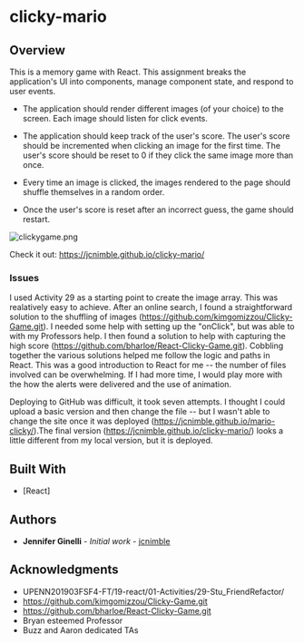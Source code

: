 # clicky-mario

## Overview

This is a memory game with React. This assignment breaks the application's UI into components, manage component state, and respond to user events.

  * The application should render different images (of your choice) to the screen. Each image should listen for click events.

  * The application should keep track of the user's score. The user's score should be incremented when clicking an image for the first time. The user's score should be reset to 0 if they click the same image more than once.

  * Every time an image is clicked, the images rendered to the page should shuffle themselves in a random order.

  * Once the user's score is reset after an incorrect guess, the game should restart.

![clickygame.png]()


Check it out: https://jcnimble.github.io/clicky-mario/

### Issues
I used Activity 29 as a starting point to create the image array. This was realatively easy to achieve. After an online search, I found a straightforward solution to the shuffling of images (https://github.com/kimgomizzou/Clicky-Game.git). I needed some help with setting up the "onClick", but was able to with my Professors help. I then found a solution to help with capturing the high score (https://github.com/bharloe/React-Clicky-Game.git). Cobbling together the various solutions helped me follow the logic and paths in React. This was a good introduction to React for me -- the number of files involved can be overwhelming. If I had more time, I would play more with the how the alerts were delivered and the use of animation.

Deploying to GitHub was difficult, it took seven attempts. I thought I could upload a basic version and then change the file -- but I wasn't able to change the site once it was deployed (https://jcnimble.github.io/mario-clicky/).The final version (https://jcnimble.github.io/clicky-mario/) looks a little different from my local version, but it is deployed.

## Built With

* [React]


## Authors

* **Jennifer Ginelli** - *Initial work* - [jcnimble](https://jcnimble.github.io/)

## Acknowledgments

   * UPENN201903FSF4-FT/19-react/01-Activities/29-Stu_FriendRefactor/
   * https://github.com/kimgomizzou/Clicky-Game.git
   * https://github.com/bharloe/React-Clicky-Game.git
   * Bryan esteemed Professor
   * Buzz and Aaron dedicated TAs

